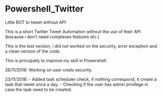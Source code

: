 # Powershell_Twitter
Little BOT to tweet without API

This is a short Twitter Tweet Automation without the use of their API (because i don't need complexes features etc.)

This is the test version, i did not worked on the security, error exception and a clean version of the code.

This is principally to improve my skill in Powershell.

26/11/2018: Working on user creds security.

23/11/2018: - Added task scheduler check, if nothing correspond, it create a task that tweet once a day.
            - Checking if the user has admin privilege in case the task need to be created.
